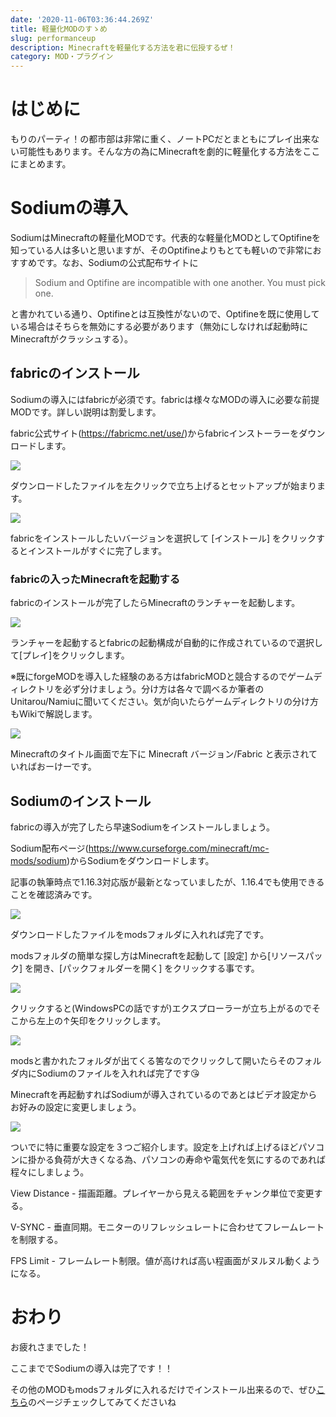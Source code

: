 ```yaml
---
date: '2020-11-06T03:36:44.269Z'
title: 軽量化MODのすゝめ
slug: performanceup
description: Minecraftを軽量化する方法を君に伝授するぜ！
category: MOD・プラグイン
---
```

# はじめに

もりのパーティ！の都市部は非常に重く、ノートPCだとまともにプレイ出来ない可能性もあります。そんな方の為にMinecraftを劇的に軽量化する方法をここにまとめます。

# Sodiumの導入

SodiumはMinecraftの軽量化MODです。代表的な軽量化MODとしてOptifineを知っている人は多いと思いますが、そのOptifineよりもとても軽いので非常におすすめです。なお、Sodiumの公式配布サイトに

> Sodium and Optifine are incompatible with one another. You must pick one.

と書かれている通り、Optifineとは互換性がないので、Optifineを既に使用している場合はそちらを無効にする必要があります（無効にしなければ起動時にMinecraftがクラッシュする）。

## fabricのインストール

Sodiumの導入にはfabricが必須です。fabricは様々なMODの導入に必要な前提MODです。詳しい説明は割愛します。

fabric公式サイト(<https://fabricmc.net/use/>)からfabricインストーラーをダウンロードします。

![](/img/スクリーンショット-2020-11-06-131159.png)

ダウンロードしたファイルを左クリックで立ち上げるとセットアップが始まります。

![](/img/スクリーンショット-2020-11-06-131702.png)

fabricをインストールしたいバージョンを選択して \[インストール] をクリックするとインストールがすぐに完了します。

### fabricの入ったMinecraftを起動する

fabricのインストールが完了したらMinecraftのランチャーを起動します。

![](/img/スクリーンショット-2020-11-06-134858.png)

ランチャーを起動するとfabricの起動構成が自動的に作成されているので選択して\[プレイ]をクリックします。

※既にforgeMODを導入した経験のある方はfabricMODと競合するのでゲームディレクトリを必ず分けましょう。分け方は各々で調べるか筆者のUnitarou/Namiuに聞いてください。気が向いたらゲームディレクトリの分け方もWikiで解説します。

![](/img/2020-11-06_13.52.52.png)

Minecraftのタイトル画面で左下に Minecraft バージョン/Fabric と表示されていればおーけーです。

## Sodiumのインストール

fabricの導入が完了したら早速Sodiumをインストールしましょう。

Sodium配布ページ(<https://www.curseforge.com/minecraft/mc-mods/sodium>)からSodiumをダウンロードします。

記事の執筆時点で1.16.3対応版が最新となっていましたが、1.16.4でも使用できることを確認済みです。

![](/img/スクリーンショット-2020-11-06-141157.png)

ダウンロードしたファイルをmodsフォルダに入れれば完了です。

modsフォルダの簡単な探し方はMinecraftを起動して \[設定] から\[リソースパック] を開き、\[パックフォルダーを開く] をクリックする事です。

![](/img/スクリーンショット-2020-11-06-142149.png)

クリックすると(WindowsPCの話ですが)エクスプローラーが立ち上がるのでそこから左上の↑矢印をクリックします。

![](/img/スクリーンショット-2020-11-06-144951.png)

modsと書かれたフォルダが出てくる筈なのでクリックして開いたらそのフォルダ内にSodiumのファイルを入れれば完了です😘

Minecraftを再起動すればSodiumが導入されているのであとはビデオ設定からお好みの設定に変更しましょう。

![](/img/2020-11-06_14.33.35.png)

ついでに特に重要な設定を３つご紹介します。設定を上げれば上げるほどパソコンに掛かる負荷が大きくなる為、パソコンの寿命や電気代を気にするのであれば程々にしましょう。

View Distance  - 描画距離。プレイヤーから見える範囲をチャンク単位で変更する。

V-SYNC - 垂直同期。モニターのリフレッシュレートに合わせてフレームレートを制限する。

FPS Limit - フレームレート制限。値が高ければ高い程画面がヌルヌル動くようになる。

# おわり

お疲れさまでした！

ここまででSodiumの導入は完了です！！

その他のMODもmodsフォルダに入れるだけでインストール出来るので、ぜひ[こちら](https://wiki.morino.party/recommendedmods)のページチェックしてみてくださいね

